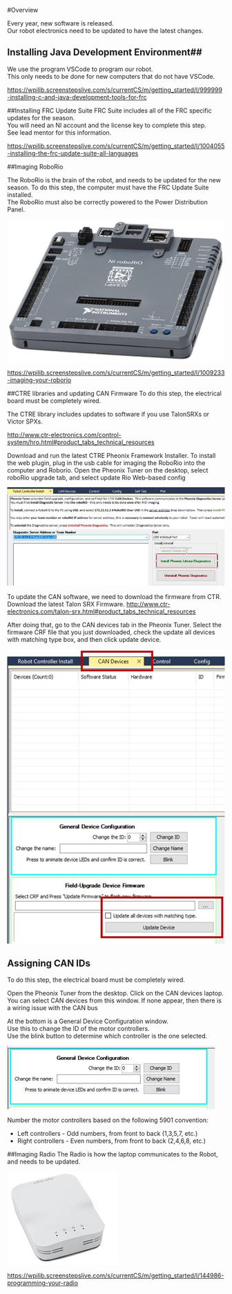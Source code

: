 #Overview

Every year, new software is released.   
Our robot electronics need to be updated to have the latest changes.   

## Installing Java Development Environment##
We use the program VSCode to program our robot.   
This only needs to be done for new computers that do not have VSCode.

<https://wpilib.screenstepslive.com/s/currentCS/m/getting_started/l/999999-installing-c-and-java-development-tools-for-frc>

##Installing FRC Update Suite
FRC Suite includes all of the FRC specific updates for the season.   
You will need an NI account and the license key to complete this step.   
See lead mentor for this information.

<https://wpilib.screenstepslive.com/s/currentCS/m/getting_started/l/1004055-installing-the-frc-update-suite-all-languages>

##Imaging RoboRio

The RoboRio is the brain of the robot, and needs to be updated for the new season.
To do this step, the computer must have the FRC Update Suite installed.   
The RoboRio must also be correctly powered to the Power Distribution Panel.

![](img/RoboRio.JPG)

<https://wpilib.screenstepslive.com/s/currentCS/m/getting_started/l/1009233-imaging-your-roborio>

##CTRE libraries and updating CAN Firmware
To do this step, the electrical board must be completely wired.

The CTRE library includes updates to software if you use TalonSRXs or Victor SPXs.

<http://www.ctr-electronics.com/control-system/hro.html#product_tabs_technical_resources>

Download and run the latest CTRE Pheonix Framework Installer.
To install the web plugin, plug in the usb cable for imaging the RoboRio into the computer and Roborio.
Open the Pheonix Tuner on the desktop, select roboRio upgrade tab, and select update Rio Web-based config

![](img/CANupdate1.JPG)

To update the CAN software, we need to download the firmware from CTR. Download the latest Talon SRX Firmware.
<http://www.ctr-electronics.com/talon-srx.html#product_tabs_technical_resources>

After doing that, go to the CAN devices tab in the Pheonix Tuner.
Select the firmware CRF file that you just downloaded, check the update all devices with matching type box, and then click update device.

![](img/CANupdate2.JPG)


## Assigning CAN IDs
To do this step, the electrical board must be completely wired.

Open the Pheonix Tuner from the desktop. Click on the CAN devices laptop.
You can select CAN devices from this window. If none appear, then there is a wiring issue with the CAN bus

At the bottom is a General Device Configuration window.   
Use this to change the ID of the motor controllers.    
Use the blink button to determine which controller is the one selected.

![](img/CANupdate3.JPG)

Number the motor controllers based on the following 5901 convention:   

* Left controllers - Odd numbers, from front to back (1,3,5,7, etc.)  
* Right controllers - Even numbers, from front to back (2,4,6,8, etc.)



##Imaging Radio
The Radio is how the laptop communicates to the Robot, and needs to be updated.

![](img/Radio.JPG)

<https://wpilib.screenstepslive.com/s/currentCS/m/getting_started/l/144986-programming-your-radio>


